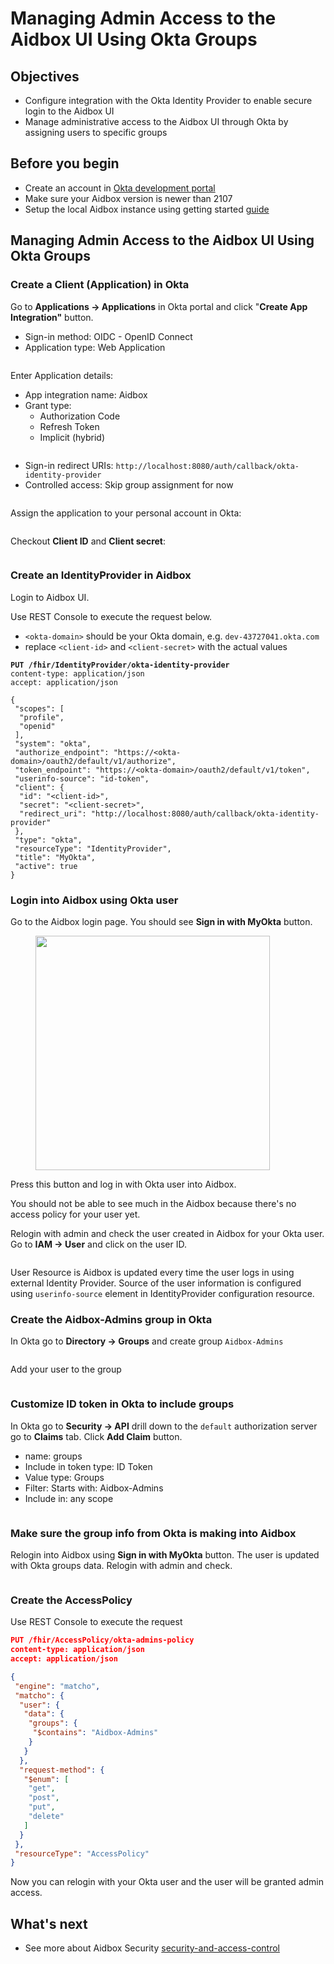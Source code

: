 # Managing Admin Access to the Aidbox UI Using Okta Groups

## Objectives

* Configure integration with the Okta Identity Provider to enable secure login to the Aidbox UI
* Manage administrative access to the Aidbox UI through Okta by assigning users to specific groups

## Before you begin

* Create an account in [Okta development portal](https://developer.okta.com/)
* Make sure your Aidbox version is newer than 2107
* Setup the local Aidbox instance using getting started [guide](../../getting-started/run-aidbox-locally.md)

## Managing Admin Access to the Aidbox UI Using Okta Groups

### Create a Client (Application) in Okta

Go to **Applications -> Applications** in Okta portal and click "**Create App Integration"** button.

* Sign-in method: OIDC - OpenID Connect
* Application type: Web Application

<figure><img src="../../../.gitbook/assets/8e7fad14130e41e7aa99793c36666c93.png" alt=""><figcaption></figcaption></figure>

Enter Application details:

* App integration name: Aidbox
* Grant type:&#x20;
  * Authorization Code
  * Refresh Token
  * Implicit (hybrid)

<figure><img src="../../../.gitbook/assets/05e8e209602c4656bbe793e4f12968b2.png" alt=""><figcaption></figcaption></figure>

* Sign-in redirect URIs: `http://localhost:8080/auth/callback/okta-identity-provider`
* Controlled access: Skip group assignment for now

<figure><img src="../../../.gitbook/assets/e8542ec68a8443f0878c2b0b44ef34f6.png" alt=""><figcaption></figcaption></figure>

Assign the application to your personal account in Okta:

<figure><img src="../../../.gitbook/assets/77ba5bbf06004cc9ba8b89d791b7100b.png" alt=""><figcaption></figcaption></figure>

Checkout **Client ID** and **Client secret**:

<figure><img src="../../../.gitbook/assets/450ddf0ec56c4b4da1339f32eccc4a2f.png" alt=""><figcaption></figcaption></figure>

### Create an IdentityProvider in Aidbox

Login to Aidbox UI.&#x20;

Use REST Console to execute the request below.

* `<okta-domain>` should be your Okta domain, e.g. `dev-43727041.okta.com`
* replace `<client-id>` and `<client-secret>` with the actual values

<pre class="language-json"><code class="lang-json"><strong>PUT /fhir/IdentityProvider/okta-identity-provider
</strong>content-type: application/json
accept: application/json

{
 "scopes": [
  "profile",
  "openid"
 ],
 "system": "okta",
 "authorize_endpoint": "https://&#x3C;okta-domain>/oauth2/default/v1/authorize",
 "token_endpoint": "https://&#x3C;okta-domain>/oauth2/default/v1/token",
 "userinfo-source": "id-token",
 "client": {
  "id": "&#x3C;client-id>",
  "secret": "&#x3C;client-secret>",
  "redirect_uri": "http://localhost:8080/auth/callback/okta-identity-provider"
 },
 "type": "okta",
 "resourceType": "IdentityProvider",
 "title": "MyOkta",
 "active": true
}
</code></pre>

### Login into Aidbox using Okta user

Go to the Aidbox login page. You should see **Sign in with MyOkta** button.&#x20;

<figure><img src="../../../.gitbook/assets/041bc5f323ac4f5eac9241ae8598327a.png" alt="" width="375"><figcaption></figcaption></figure>

Press this button and log in with Okta user into Aidbox.

You should not be able to see much in the Aidbox because there's no access policy for your user yet.

Relogin with admin and check the user created in Aidbox for your Okta user. Go to **IAM -> User** and click on the user ID.

<figure><img src="../../../.gitbook/assets/6fe03066fe0c4f5ebb5e26e338bdb587.png" alt=""><figcaption></figcaption></figure>

User Resource is Aidbox is updated every time the user logs in using external Identity Provider. Source of the user information is configured using `userinfo-source` element in IdentityProvider configuration resource.&#x20;

### Create the Aidbox-Admins group in Okta

In Okta go to **Directory -> Groups** and create group `Aidbox-Admins`

<figure><img src="../../../.gitbook/assets/56375f0e51984d1e81912291503883a3.png" alt=""><figcaption></figcaption></figure>

Add your user to the group

<figure><img src="../../../.gitbook/assets/a2b51a54bebb4c68ad97ba2292d51f46.png" alt=""><figcaption></figcaption></figure>

### Customize ID token in Okta to include groups

In Okta go to **Security -> API** drill down to the `default` authorization server go to **Claims** tab. Click **Add Claim** button.

* name: groups
* Include in token type: ID Token
* Value type: Groups
* Filter: Starts with: Aidbox-Admins
* Include in: any scope

<figure><img src="../../../.gitbook/assets/70a9ee2e52344c3bb2d4b8f1aa07feeb.png" alt=""><figcaption></figcaption></figure>

### Make sure the group info from Okta is making into Aidbox

Relogin into Aidbox using **Sign in with MyOkta** button. The user is updated with Okta groups data. Relogin with admin and check.

<figure><img src="../../../.gitbook/assets/b7eedcdf360942ff90b3034816584faf.png" alt=""><figcaption></figcaption></figure>

### Create the AccessPolicy

Use REST Console to execute the request

```json
PUT /fhir/AccessPolicy/okta-admins-policy
content-type: application/json
accept: application/json

{
 "engine": "matcho",
 "matcho": {
  "user": {
   "data": {
    "groups": {
     "$contains": "Aidbox-Admins"
    }
   }
  },
  "request-method": {
   "$enum": [
    "get",
    "post",
    "put",
    "delete"
   ]
  }
 },
 "resourceType": "AccessPolicy"
}
```

Now you can relogin with your Okta user and the user will be granted admin access.

## What's next

* See more about Aidbox Security [security-and-access-control](../../modules/security-and-access-control/README.md)
